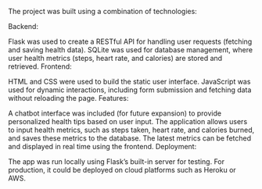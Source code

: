 The project was built using a combination of technologies:

Backend:

Flask was used to create a RESTful API for handling user requests (fetching and saving health data).
SQLite was used for database management, where user health metrics (steps, heart rate, and calories) are stored and retrieved.
Frontend:

HTML and CSS were used to build the static user interface.
JavaScript was used for dynamic interactions, including form submission and fetching data without reloading the page.
Features:

A chatbot interface was included (for future expansion) to provide personalized health tips based on user input.
The application allows users to input health metrics, such as steps taken, heart rate, and calories burned, and saves these metrics to the database.
The latest metrics can be fetched and displayed in real time using the frontend.
Deployment:

The app was run locally using Flask’s built-in server for testing. For production, it could be deployed on cloud platforms such as Heroku or AWS.
